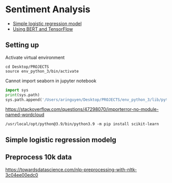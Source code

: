 # Sentiment Analysis
- [Simple logistic regression model](https://towardsdatascience.com/a-beginners-guide-to-sentiment-analysis-in-python-95e354ea84f6)
- [Using BERT and TensorFlow](https://towardsdatascience.com/sentiment-analysis-in-10-minutes-with-bert-and-hugging-face-294e8a04b671)

##  Setting up
Activate virtual environment
```shell
cd Desktop/PROJECTS
source env_python_3/bin/activate
```

Cannot import seaborn in jupyter notebook
```python
import sys
print(sys.path)
sys.path.append('/Users/aringuyen/Desktop/PROJECTS/env_python_3/lib/python3.8/site-packages')
```

https://stackoverflow.com/questions/47298070/importerror-no-module-named-wordcloud
```shell
/usr/local/opt/python@3.9/bin/python3.9 -m pip install scikit-learn
```

## Simple logistic regression modelg

## Preprocess 10k data
https://towardsdatascience.com/nlp-preprocessing-with-nltk-3c04ee00edc0


